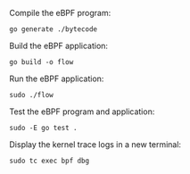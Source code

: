 Compile the eBPF program:
```shell
go generate ./bytecode
```

Build the eBPF application:
```shell
go build -o flow
```

Run the eBPF application:
```shell
sudo ./flow
```

Test the eBPF program and application:
```shell
sudo -E go test .
```

Display the kernel trace logs in a new terminal:
```shell
sudo tc exec bpf dbg
```